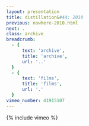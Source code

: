 ```yaml
---
layout: presentation
title: distillation&#44; 2010
previous: nowhere-2010.html
next: .
class: archive
breadcrumb:
  - {
      text: 'archive',
      title: 'archive',
      url: '..'
  }
  - {
      text: 'films',
      title: 'films',
      url: '.'
  }
vimeo_number: 41915107
---
```


{% include vimeo %}
